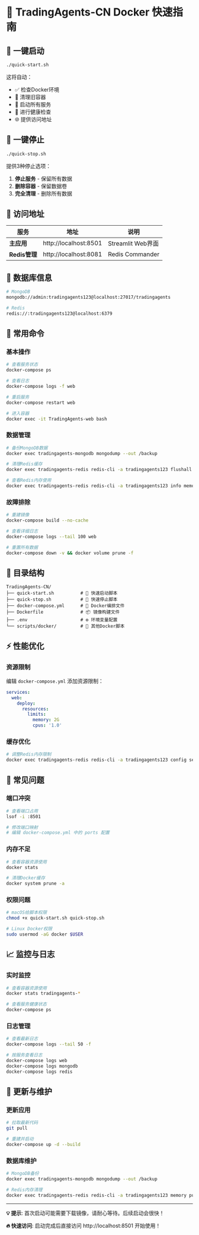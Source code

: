 # 🐳 TradingAgents-CN Docker 快速指南

## 🚀 一键启动

```bash
./quick-start.sh
```

这将自动：
- ✅ 检查Docker环境
- 🧹 清理旧容器
- 🚀 启动所有服务
- 🏥 进行健康检查
- 🌐 提供访问地址

## 🛑 一键停止

```bash
./quick-stop.sh
```

提供3种停止选项：
1. **停止服务** - 保留所有数据
2. **删除容器** - 保留数据卷
3. **完全清理** - 删除所有数据

## 📱 访问地址

| 服务 | 地址 | 说明 |
|------|------|------|
| **主应用** | http://localhost:8501 | Streamlit Web界面 |
| **Redis管理** | http://localhost:8081 | Redis Commander |

## 💾 数据库信息

```bash
# MongoDB
mongodb://admin:tradingagents123@localhost:27017/tradingagents

# Redis
redis://:tradingagents123@localhost:6379
```

## 🔧 常用命令

### 基本操作
```bash
# 查看服务状态
docker-compose ps

# 查看日志
docker-compose logs -f web

# 重启服务
docker-compose restart web

# 进入容器
docker exec -it TradingAgents-web bash
```

### 数据管理
```bash
# 备份MongoDB数据
docker exec tradingagents-mongodb mongodump --out /backup

# 清理Redis缓存
docker exec tradingagents-redis redis-cli -a tradingagents123 flushall

# 查看Redis内存使用
docker exec tradingagents-redis redis-cli -a tradingagents123 info memory
```

### 故障排除
```bash
# 重建镜像
docker-compose build --no-cache

# 查看详细日志
docker-compose logs --tail 100 web

# 重置所有数据
docker-compose down -v && docker volume prune -f
```

## 📂 目录结构

```
TradingAgents-CN/
├── quick-start.sh          # 🚀 快速启动脚本
├── quick-stop.sh           # 🛑 快速停止脚本
├── docker-compose.yml      # 🐳 Docker编排文件
├── Dockerfile              # 📦 镜像构建文件
├── .env                    # ⚙️ 环境变量配置
└── scripts/docker/         # 📁 其他Docker脚本
```

## ⚡ 性能优化

### 资源限制
编辑 `docker-compose.yml` 添加资源限制：
```yaml
services:
  web:
    deploy:
      resources:
        limits:
          memory: 2G
          cpus: '1.0'
```

### 缓存优化
```bash
# 调整Redis内存限制
docker exec tradingagents-redis redis-cli -a tradingagents123 config set maxmemory 512mb
```

## 🚨 常见问题

### 端口冲突
```bash
# 查看端口占用
lsof -i :8501

# 修改端口映射
# 编辑 docker-compose.yml 中的 ports 配置
```

### 内存不足
```bash
# 查看容器资源使用
docker stats

# 清理Docker缓存
docker system prune -a
```

### 权限问题
```bash
# macOS给脚本权限
chmod +x quick-start.sh quick-stop.sh

# Linux Docker权限
sudo usermod -aG docker $USER
```

## 📈 监控与日志

### 实时监控
```bash
# 查看容器资源使用
docker stats tradingagents-*

# 查看服务健康状态
docker-compose ps
```

### 日志管理
```bash
# 查看最新日志
docker-compose logs --tail 50 -f

# 按服务查看日志
docker-compose logs web
docker-compose logs mongodb
docker-compose logs redis
```

## 🔄 更新与维护

### 更新应用
```bash
# 拉取最新代码
git pull

# 重建并启动
docker-compose up -d --build
```

### 数据库维护
```bash
# MongoDB备份
docker exec tradingagents-mongodb mongodump --out /backup

# Redis内存清理
docker exec tradingagents-redis redis-cli -a tradingagents123 memory purge
```

---

**💡 提示**: 首次启动可能需要下载镜像，请耐心等待。后续启动会很快！

**🔥 快速访问**: 启动完成后直接访问 http://localhost:8501 开始使用！ 